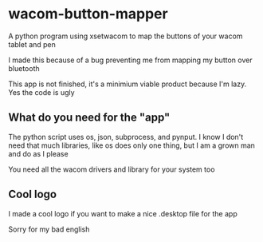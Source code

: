 # wacom-button-mapper
A python program using xsetwacom to map the buttons of your wacom tablet and pen

I made this because of a bug preventing me from mapping my button over bluetooth

This app is not finished, it's a minimium viable product because I'm lazy. Yes the code is ugly
## What do you need for the "app"
The python script uses os, json, subprocess, and pynput. I know I don't need that much libraries, like os does only one thing, but I am a grown man and do as I please

You need all the wacom drivers and library for your system too 

## Cool logo
I made a cool logo if you want to make a nice .desktop file for the app




Sorry for my bad english
